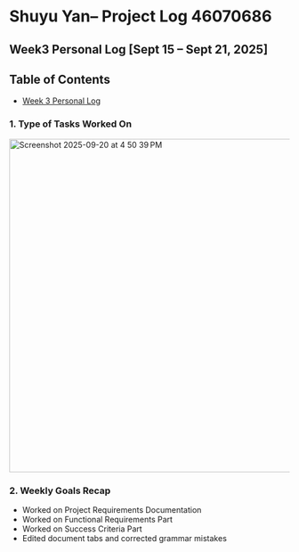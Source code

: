 # Shuyu Yan– Project Log  46070686

## Week3 Personal Log [Sept 15 – Sept 21, 2025]
## Table of Contents
- [Week 3 Personal Log](#week-3-personal-log-sep-15-21-2025)

### 1. Type of Tasks Worked On

<img width="1047" height="598" alt="Screenshot 2025-09-20 at 4 50 39 PM" src="https://github.com/user-attachments/assets/0914c3cc-61b8-4ad5-b780-70656426e655" />


### 2. Weekly Goals Recap
- Worked on Project Requirements Documentation  
- Worked on Functional Requirements Part  
- Worked on Success Criteria Part  
- Edited document tabs and corrected grammar mistakes  
